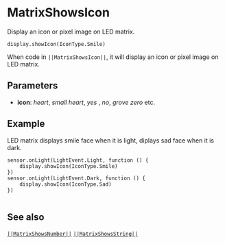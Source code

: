 # MatrixShowsIcon

Display an icon or pixel image on LED matrix.

```sig
display.showIcon(IconType.Smile)

```

When code in `||MatrixShowsIcon||`, it will display an icon or pixel image on LED matrix.

## Parameters

* **icon**: *heart*, *small heart*, *yes* , *no*, *grove zero* etc.

## Example

LED matrix displays smile face when it is light, diplays sad face when it is dark.

```blocks
sensor.onLight(LightEvent.Light, function () {
    display.showIcon(IconType.Smile)
})
sensor.onLight(LightEvent.Dark, function () {
    display.showIcon(IconType.Sad)
})


```

## See also

[`||MatrixShowsNumber||`](/reference/display/MatrixShowsNumber) [`||MatrixShowsString||`](/reference/display/MatrixShowsString)